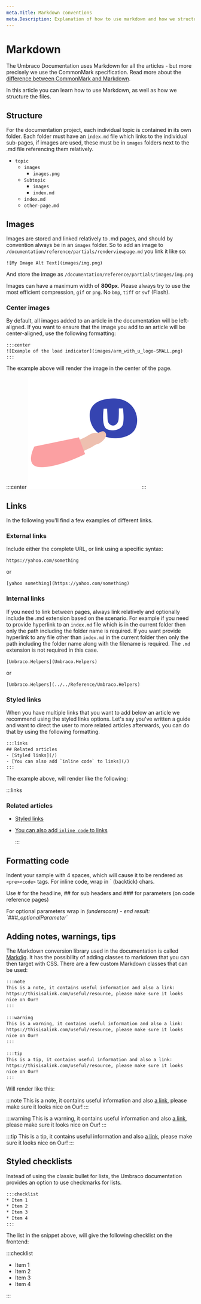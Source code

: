 ```yaml
---
meta.Title: Markdown conventions
meta.Description: Explanation of how to use markdown and how we structure the files.
---
```


# Markdown

The Umbraco Documentation uses Markdown for all the articles - but more precisely we use the CommonMark specification. Read more about the [difference between CommonMark and Markdown](https://commonmark.org/).

In this article you can learn how to use Markdown, as well as how we structure the files.

## Structure

For the documentation project, each individual topic is contained in its own folder. Each folder must have an `index.md` file which links to the individual sub-pages, if images are used, these must be in `images` folders next to the .md file referencing them relatively.

* `topic`
  * `images`
    * `images.png`
  * `Subtopic`
    * `images`
    * `index.md`
  * `index.md`
  * `other-page.md`

## Images

Images are stored and linked relatively to .md pages, and should by convention always be in an `images` folder. So to add an image to `/documentation/reference/partials/renderviewpage.md` you link it like so:

```text
![My Image Alt Text](images/img.png)
```

And store the image as `/documentation/reference/partials/images/img.png`

Images can have a maximum width of **800px**. Please always try to use the most efficient compression, `gif` or `png`. No `bmp`, `tiff` or `swf` \(Flash\).

### Center images

By default, all images added to an article in the documentation will be left-aligned. If you want to ensure that the image you add to an article will be center-aligned, use the following formatting:

```text
:::center
![Example of the load indicator](images/arm_with_u_logo-SMALL.png)
:::
```

The example above will render the image in the center of the page.

:::center ![Example of the load indicator](../.gitbook/assets/arm_with_u_logo-SMALL.png) :::

## Links

In the following you'll find a few examples of different links.

### External links

Include either the complete URL, or link using a specific syntax:

```text
https://yahoo.com/something
```

or

```text
[yahoo something](https://yahoo.com/something)
```

### Internal links

If you need to link between pages, always link relatively and optionally include the .md extension based on the scenario. For example if you need to provide hyperlink to an `index.md` file which is in the current folder then only the path including the folder name is required. If you want provide hyperlink to any file other than `index.md` in the current folder then only the path including the folder name along with the filename is required. The `.md` extension is not required in this case.

```text
[Umbraco.Helpers](Umbraco.Helpers)
```

or

```text
[Umbraco.Helpers](../../Reference/Umbraco.Helpers)
```

### Styled links

When you have multiple links that you want to add below an article we recommend using the styled links options. Let's say you've written a guide and want to direct the user to more related articles afterwards, you can do that by using the following formatting.

```text
:::links
## Related articles
- [Styled links](/)
- [You can also add `inline code` to links](/)
:::
```

The example above, will render like the following:

:::links

### Related articles

* [Styled links](index-1.md)
* [You can also add `inline code` to links](index-1.md)

  :::

## Formatting code

Indent your sample with 4 spaces, which will cause it to be rendered as `<pre><code>` tags. For inline code, wrap in \` \(backtick\) chars.

Use \# for the headline, \#\# for sub headers and \#\#\# for parameters \(on code reference pages\)

For optional parameters wrap in  _\(underscore\) - end result: \`\#\#\#\_optionalParameter_\`

## Adding notes, warnings, tips

The Markdown conversion library used in the documentation is called [Markdig](https://github.com/lunet-io/markdig). It has the possibility of adding classes to markdown that you can then target with CSS. There are a few custom Markdown classes that can be used:

```text
:::note
This is a note, it contains useful information and also a link: https://thisisalink.com/useful/resource, please make sure it looks nice on Our!
:::

:::warning
This is a warning, it contains useful information and also a link: https://thisisalink.com/useful/resource, please make sure it looks nice on Our!
:::

:::tip
This is a tip, it contains useful information and also a link: https://thisisalink.com/useful/resource, please make sure it looks nice on Our!
:::
```

Will render like this:

:::note This is a note, it contains useful information and also [a link](https://thisisalink.com/useful/resource), please make sure it looks nice on Our! :::

:::warning This is a warning, it contains useful information and also [a link](https://thisisalink.com/useful/resource), please make sure it looks nice on Our! :::

:::tip This is a tip, it contains useful information and also [a link](https://thisisalink.com/useful/resource), please make sure it looks nice on Our! :::

## Styled checklists

Instead of using the classic bullet for lists, the Umbraco documentation provides an option to use checkmarks for lists.

```text
:::checklist
* Item 1
* Item 2
* Item 3
* Item 4
:::
```

The list in the snippet above, will give the following checklist on the frontend:

:::checklist

* Item 1
* Item 2
* Item 3
* Item 4

:::

